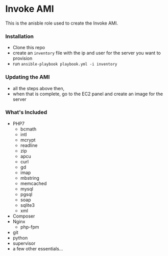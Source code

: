 Invoke AMI
==========

This is the anisble role used to create the Invoke AMI.

### Installation

* Clone this repo
* create an `inventory` file with the ip and user for the server you want to provision
* run `ansible-playbook playbook.yml -i inventory`

### Updating the AMI

* all the steps above then,
* when that is complete, go to the EC2 panel and create an image for the server

### What's Included

* PHP7
  * bcmath
  * intl
  * mcrypt
  * readline
  * zip
  * apcu
  * curl
  * gd
  * imap
  * mbstring
  * memcached
  * mysql
  * pgsql
  * soap
  * sqlite3
  * xml
* Composer
* Nginx
  * php-fpm
* git
* python
* supervisor
* a few other essentials...

